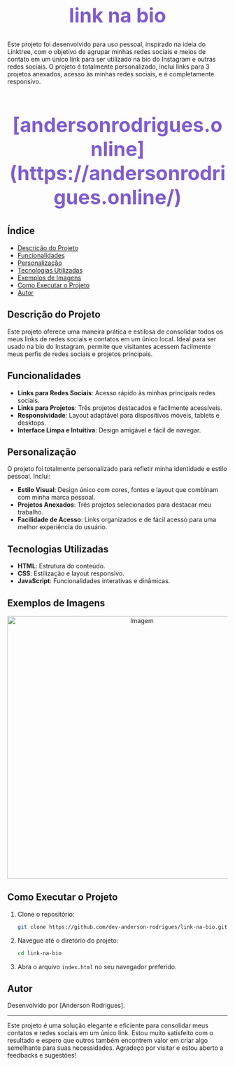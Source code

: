<h1 align="center" style="color:#7f5cd1; font-size:45px;">link na bio</h1>

Este projeto foi desenvolvido para uso pessoal, inspirado na ideia do Linktree, com o objetivo de agrupar minhas redes sociais e meios de contato em um único link para ser utilizado na bio do Instagram e outras redes sociais. O projeto é totalmente personalizado, inclui links para 3 projetos anexados, acesso às minhas redes sociais, e é completamente responsivo.

 <h2 align="center" style="color:#7f5cd1; font-size:45px;">[andersonrodrigues.online](https://andersonrodrigues.online/)</h2>
 
## Índice
- [Descrição do Projeto](#descrição-do-projeto)
- [Funcionalidades](#funcionalidades)
- [Personalização](#personalização)
- [Tecnologias Utilizadas](#tecnologias-utilizadas)
- [Exemplos de Imagens](#exemplos-de-imagens)
- [Como Executar o Projeto](#como-executar-o-projeto)
- [Autor](#autor)

## Descrição do Projeto
Este projeto oferece uma maneira prática e estilosa de consolidar todos os meus links de redes sociais e contatos em um único local. Ideal para ser usado na bio do Instagram, permite que visitantes acessem facilmente meus perfis de redes sociais e projetos principais.

## Funcionalidades
- **Links para Redes Sociais**: Acesso rápido às minhas principais redes sociais.
- **Links para Projetos**: Três projetos destacados e facilmente acessíveis.
- **Responsividade**: Layout adaptável para dispositivos móveis, tablets e desktops.
- **Interface Limpa e Intuitiva**: Design amigável e fácil de navegar.

## Personalização
O projeto foi totalmente personalizado para refletir minha identidade e estilo pessoal. Inclui:
- **Estilo Visual**: Design único com cores, fontes e layout que combinam com minha marca pessoal.
- **Projetos Anexados**: Três projetos selecionados para destacar meu trabalho.
- **Facilidade de Acesso**: Links organizados e de fácil acesso para uma melhor experiência do usuário.

## Tecnologias Utilizadas
- **HTML**: Estrutura do conteúdo.
- **CSS**: Estilização e layout responsivo.
- **JavaScript**: Funcionalidades interativas e dinâmicas.

## Exemplos de Imagens

<p align="center">
  <img src="https://github.com/AndersonRodrigues1/Projeto-linknabio/assets/127049907/f046d4df-1951-4561-98ce-7713587adeed" width="600" alt="Imagem">
</p>

## Como Executar o Projeto
1. Clone o repositório:
   ```bash
   git clone https://github.com/dev-anderson-rodrigues/link-na-bio.git
   ```
2. Navegue até o diretório do projeto:
   ```bash
   cd link-na-bio
   ```
3. Abra o arquivo `index.html` no seu navegador preferido.

## Autor
Desenvolvido por [Anderson Rodrigues].

---

Este projeto é uma solução elegante e eficiente para consolidar meus contatos e redes sociais em um único link. Estou muito satisfeito com o resultado e espero que outros também encontrem valor em criar algo semelhante para suas necessidades. Agradeço por visitar e estou aberto a feedbacks e sugestões!

